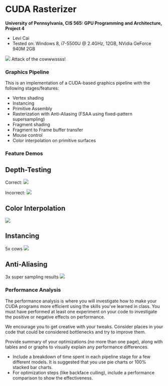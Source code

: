 CUDA Rasterizer
===============

**University of Pennsylvania, CIS 565: GPU Programming and Architecture, Project 4**

* Levi Cai
* Tested on: Windows 8, i7-5500U @ 2.4GHz, 12GB, NVidia GeForce 940M 2GB

![](renders/cow_instancing.PNG)
Attack of the cowwwssss!

### Graphics Pipeline

This is an implementation of a CUDA-based graphics pipeline with the following stages/features:

* Vertex shading
* Instancing
* Primitive Assembly
* Rasterization with Anti-Aliasing (FSAA using fixed-pattern supersampling)
* Fragment shading
* Fragment to Frame buffer transfer
* Mouse control
* Color interpolation on primitive surfaces

### Feature Demos

## Depth-Testing

Correct:
![](renders/depth_test_flower.PNG)

Incorrect:
![](renders/render_gone_wrong.PNG)

## Color Interpolation

![](renders/cow_color_interpolation.PNG)

## Instancing

5x cows
![](renders/cow_instancing.PNG)

## Anti-Aliasing

3x super sampling results
![](renders/anti_aliasing_cow_3_v_1.PNG)

### Performance Analysis

The performance analysis is where you will investigate how to make your CUDA
programs more efficient using the skills you've learned in class. You must have
performed at least one experiment on your code to investigate the positive or
negative effects on performance. 

We encourage you to get creative with your tweaks. Consider places in your code
that could be considered bottlenecks and try to improve them. 

Provide summary of your optimizations (no more than one page), along with
tables and or graphs to visually explain any performance differences.

* Include a breakdown of time spent in each pipeline stage for a few different
  models. It is suggested that you use pie charts or 100% stacked bar charts.
* For optimization steps (like backface culling), include a performance
  comparison to show the effectiveness.
